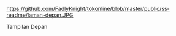 https://github.com/FadlyKnight/tokonline/blob/master/public/ss-readme/laman-depan.JPG

Tampilan Depan
